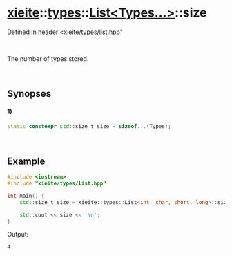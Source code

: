 # [xieite](../../../../../xieite.md)\:\:[types](../../../../../types.md)\:\:[List<Types...>](../../../list.md)\:\:size
Defined in header [<xieite/types/list.hpp"](../../../../../../include/xieite/types/list.hpp)

&nbsp;

The number of types stored.

&nbsp;

## Synopses
#### 1)
```cpp
static constexpr std::size_t size = sizeof...(Types);
```

&nbsp;

## Example
```cpp
#include <iostream>
#include "xieite/types/list.hpp"

int main() {
    std::size_t size = xieite::types::List<int, char, short, long>::size;

    std::cout << size << '\n';
}
```
Output:
```
4
```
